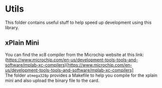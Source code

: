 # Utils

This folder contains useful stuff to help speed up development using this library.

## xPlain Mini

You can find the xc8 compiler from the Microchip website at this link: (https://www.microchip.com/en-us/development-tools-tools-and-software/mplab-xc-compilers)[https://www.microchip.com/en-us/development-tools-tools-and-software/mplab-xc-compilers]  
The folder `atmega328p` provides a Makefile to help you compile for the xplain mini and also upload the binary file to the card.
